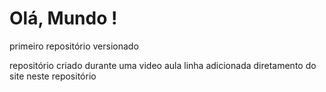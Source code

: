 # Olá, Mundo !
 primeiro repositório versionado
 
 repositório criado durante uma video aula
linha adicionada diretamento do site neste repositório
